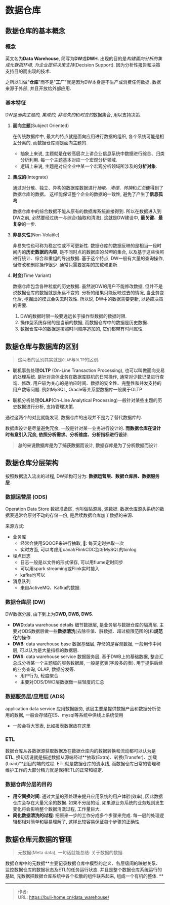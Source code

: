 # 数据仓库


<!--more-->

## 数据仓库的基本概念

### 概念

英文名为**Data Warehouse**, 简写为**DW**或**DWH**. 出现的目的是*构建面向分析的集成化数据环境, 为企业提供决策支持*(Decision Support). 因为分析性报告和决策支持目的而出现的技术. 

之所以叫做"**仓库**"而不是"**工厂**"就是因为DW本身是不生产或消费任何数据, 数据来源于外部, 并且开放给外部应用. 

### 基本特征

DW是*面向主题的, 集成的, 非易失的*和*时变的*数据集合, 用以支持决策. 

1. **面向主题**(Subject Oriented)

    在传统数据库中, 最大的特点就是面向应用进行数据的组织, 各个系统可能是相互分离的, 而数据仓库则是面向主题的. 

    * 抽象上来说, 主题就是在较高层次上讲企业信息系统中数据进行综合、归类分析利用. 每一个主题基本对应一个宏观分析领域. 
    * 逻辑上来说, 主题是对应企业中某一个宏观分析领域所涉及的**分析对象**. 

2. **集成的**(Integrate)

    通过对分散、独立、异构的数据库数据进行*抽取、清理、转换*和*汇总*便得到了数据仓库的数据， 这样能保证整个企业的数据的一致性, 避免了产生了**信息孤岛**. 

    数据仓库中的综合数据不能从原有的数据库系统直接得到. 所以在数据进入到DW之前, 必然要经过统一与综合(抽取和清洗), 这就是DW建设中, **最关键**、**最复杂**的一步. 

3. **非易失性**(Non-Volatile)

    非易失性也可称为稳定性或不可更新性. 数据仓库的数据反映的是相当一段时间内的**历史数据的内容**, 是不同时点的数据库的*快照*的集合, 以及基于这些快照进行统计、综合和重组的导出数据. 基于这个特点, DW一般有大量的查询操作, 但修改和删除操作很少. 通常只需要定期的加载和更新. 

4. **时变**(Time Variant)

    数据仓库包含各种粒度的历史数据. 虽然说DW的用户不能修改数据, 但并不是说数据仓库的数据就是永远不变的. 分析的结果只能反映过去的情况, 当业务变化后, 挖掘出的模式会失去时效性. 所以说, DW中的数据需要更新, 以适应决策的需要. 

    1. DW的数据时限一般要远远长于操作型数据的数据时限. 
    2. 操作型系统存储的是当前的数据, 而数据仓库中的数据是历史数据. 
    3. 数据仓库中的数据是按照时间顺序追加的, 它们都带有时间属性. 



## 数据仓库与数据库的区别

>  这两者的区别其实就是`OLAP`与`OLTP`的区别. 



* 联机事务处理**OLTP** (On-Line Transaction Processing), 也可以叫做面向交易的处理系统. 是针对具体业务在数据库联机的日常操作, 通常对少数记录进行查询、修改. 用户较为关心的是响应时间、数据的安全性、完整性和并发支持的用户数等问题. 例如MySQL, Oracle等关系型数据库一般属于OLTP

* 联机分析处理**OLAP**(On-Line Analytical Processing)一般针对某些主题的历史数据进行分析, 支持管理决策. 



通过这两个的对比就能发现, 数据仓库的出现并不是为了替代数据库的. 

数据库设计是尽量避免冗余, 一般是针对某一业务进行设计的. **而数据仓库在设计时有意引入冗余, 依照分析需求、分析维度、分析指标进行设计**. 

> **总的来说数据库是为了捕获数据而设计, 数据存库是为了分析数据而设计**. 



## 数据仓库分层架构

按照数据流入流出的过程, DW架构可分为: **数据运营层、数据仓库层、数据服务层**.



### 数据运营层 (ODS)

Operation Data Store 数据准备区, 也叫做贴源层, 源数据. 数据仓库源头系统的数据表通常会原封不动的存储一份, 是后续数据仓库加工数据的来源. 

来源方式: 

* 业务库
    * 经常会使用SQOOP来进行抽取, 🌰: 每天定时抽取一次
    * 实时方面, 可以考虑用canal/FlinkCDC监听MySQL的binlog
* 埋点日志
    * 日志一般是以文件的形式保存, 可以用flume定时同步
    * 可以用spark streaming或Flink实时接入
    * kafka也可以
* 消息队列
    * 来自ActiveMQ、Kafka的数据.



### 数据仓库层 (DW)

DW数据分层, 由下到上为**DWD, DWB, DWS**. 

* **DWD**:data warehouse details 细节数据层, 是业务层与数据仓库的隔离层. 主要对ODS数据层做一些**数据清洗**(去除空值、脏数据、超过极限范围的)和**规范化**的操作. 
* **DWB**: data warehouse base 数据基础层, 存储的是客观数据, 一般用作中间层, 可以认为是大量指标的数据层. 
* **DWS**: data warehouse service 数据服务层, 基于DWB上的基础数据, 整合汇总成分析某一个主题域的服务数据层, 一般是宽表(字段多的表). 用于提供后续的业务查询, OLAP, 数据分发等. 
    * 用户行为, 轻度聚合
    * 主要对ODS/DWD层数据做一些轻度的汇总



### 数据服务层/应用层 (ADS)

application data service 应用数据服务, 该层主要是提供数据产品和数据分析使用的数据, 一般会存储在ES、mysql等系统中供线上系统使用

* 一般会将大宽表, 比如报表数据放在这里



### ETL

数据仓库从各数据源获取数据及在数据仓库内的数据转换和流动都可以认为是**ETL**, 换句话说就是描述数据从源端经过**抽取(Extra)、转换(Transfer)、加载(Load)**到目的端的过程. ETL就是数据仓库的流水线, 而数据仓库日常的管理和维护工作的大部分精力就是保持ETL的正常和稳定. 



### 数据仓库分层的目的

* **用空间换时间**: 通过大量的预处理来提升应用系统的用户体验(效率), 因此数据仓库会存在大量冗余的数据. 如果不分层的话, 如果源业务系统的业务规则发生变化将会影响整个数据清洗过程, 工作量巨大. 
* **简化数据清洗的过程**: 把原来一步的工作分成多个步骤来完成. 每一层的处理逻辑都相对简单和容易理解了, 这样比较容易保证每个步骤的正确性. 



## 数据仓库元数据的管理

> 元数据(Meta data), 一句话就能总结: 关于数据的数据. 

数据仓库中的元数据**主要记录数据仓库中模型的定义、各层级间的映射关系、监控数据仓库的数据状态及ETL的任务运行状态. 并且是整个数据仓库系统运行的基础, 元数据把数据仓库系统中各个松散的组件联系起来, 组成一个有机的整体. **


---

> 作者:   
> URL: https://buli-home.cn/data_warehouse/  

